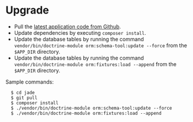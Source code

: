 # Upgrade

* Pull the [latest application code from Github](https://github.com/vvaswani/jade/).
* Update dependencies by executing `composer install`.
* Update the database tables by running the command `vendor/bin/doctrine-module orm:schema-tool:update --force` from the `$APP_DIR` directory.
* Update the database tables by running the command `vendor/bin/doctrine-module orm:fixtures:load --append` from the `$APP_DIR` directory.

Sample commands:

      $ cd jade
      $ git pull
      $ composer install
      $ ./vendor/bin/doctrine-module orm:schema-tool:update --force
      $ ./vendor/bin/doctrine-module orm:fixtures:load --append
